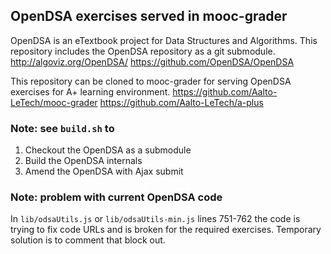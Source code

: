OpenDSA exercises served in mooc-grader
---------------------------------------

OpenDSA is an eTextbook project for Data Structures and Algorithms.
This repository includes the OpenDSA repository as a git submodule.
http://algoviz.org/OpenDSA/
https://github.com/OpenDSA/OpenDSA

This repository can be cloned to mooc-grader for serving OpenDSA exercises
for A+ learning environment.
https://github.com/Aalto-LeTech/mooc-grader
https://github.com/Aalto-LeTech/a-plus

### Note: see `build.sh` to

1. Checkout the OpenDSA as a submodule
2. Build the OpenDSA internals
3. Amend the OpenDSA with Ajax submit

### Note: problem with current OpenDSA code

In `lib/odsaUtils.js` or `lib/odsaUtils-min.js` lines 751-762 the code is
trying to fix code URLs and is broken for the required exercises. Temporary
solution is to comment that block out.

